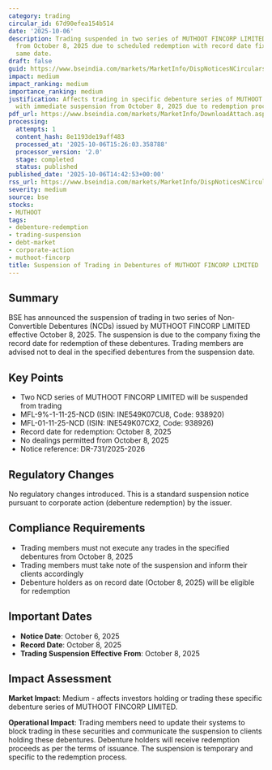 ```yaml
---
category: trading
circular_id: 67d90efea154b514
date: '2025-10-06'
description: Trading suspended in two series of MUTHOOT FINCORP LIMITED debentures
  from October 8, 2025 due to scheduled redemption with record date fixed for the
  same date.
draft: false
guid: https://www.bseindia.com/markets/MarketInfo/DispNoticesNCirculars.aspx?Noticeid={F4357DC1-6B42-4994-BC2B-5AA80E64CEA8}&noticeno=20251006-57&dt=10/06/2025&icount=57&totcount=64&flag=0
impact: medium
impact_ranking: medium
importance_ranking: medium
justification: Affects trading in specific debenture series of MUTHOOT FINCORP LIMITED
  with immediate suspension from October 8, 2025 due to redemption process
pdf_url: https://www.bseindia.com/markets/MarketInfo/DownloadAttach.aspx?id=20251006-57&attachedId=
processing:
  attempts: 1
  content_hash: 8e1193de19aff483
  processed_at: '2025-10-06T15:26:03.358788'
  processor_version: '2.0'
  stage: completed
  status: published
published_date: '2025-10-06T14:42:53+00:00'
rss_url: https://www.bseindia.com/markets/MarketInfo/DispNoticesNCirculars.aspx?Noticeid={F4357DC1-6B42-4994-BC2B-5AA80E64CEA8}&noticeno=20251006-57&dt=10/06/2025&icount=57&totcount=64&flag=0
severity: medium
source: bse
stocks:
- MUTHOOT
tags:
- debenture-redemption
- trading-suspension
- debt-market
- corporate-action
- muthoot-fincorp
title: Suspension of Trading in Debentures of MUTHOOT FINCORP LIMITED
---
```


## Summary

BSE has announced the suspension of trading in two series of Non-Convertible Debentures (NCDs) issued by MUTHOOT FINCORP LIMITED effective October 8, 2025. The suspension is due to the company fixing the record date for redemption of these debentures. Trading members are advised not to deal in the specified debentures from the suspension date.

## Key Points

- Two NCD series of MUTHOOT FINCORP LIMITED will be suspended from trading
- MFL-9%-1-11-25-NCD (ISIN: INE549K07CU8, Code: 938920)
- MFL-01-11-25-NCD (ISIN: INE549K07CX2, Code: 938926)
- Record date for redemption: October 8, 2025
- No dealings permitted from October 8, 2025
- Notice reference: DR-731/2025-2026

## Regulatory Changes

No regulatory changes introduced. This is a standard suspension notice pursuant to corporate action (debenture redemption) by the issuer.

## Compliance Requirements

- Trading members must not execute any trades in the specified debentures from October 8, 2025
- Trading members must take note of the suspension and inform their clients accordingly
- Debenture holders as on record date (October 8, 2025) will be eligible for redemption

## Important Dates

- **Notice Date**: October 6, 2025
- **Record Date**: October 8, 2025
- **Trading Suspension Effective From**: October 8, 2025

## Impact Assessment

**Market Impact**: Medium - affects investors holding or trading these specific debenture series of MUTHOOT FINCORP LIMITED.

**Operational Impact**: Trading members need to update their systems to block trading in these securities and communicate the suspension to clients holding these debentures. Debenture holders will receive redemption proceeds as per the terms of issuance. The suspension is temporary and specific to the redemption process.